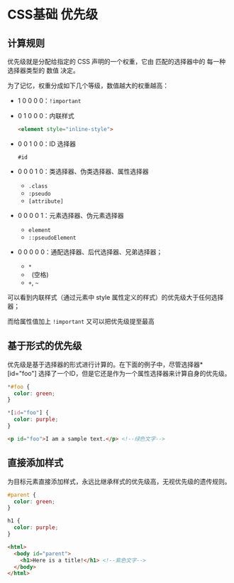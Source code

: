 # CSS基础 优先级
## 计算规则
优先级就是分配给指定的 CSS 声明的一个权重，它由 匹配的选择器中的 每一种选择器类型的 数值 决定。

为了记忆，权重分成如下几个等级，数值越大的权重越高：

- 1 0 0 0 0：`!important`
- 0 1 0 0 0：内联样式

    ```html
    <element style="inline-style">
    ```
- 0 0 1 0 0：ID 选择器

    `#id`
- 0 0 0 1 0：类选择器、伪类选择器、属性选择器

    - `.class`
    - `:pseudo`
    - `[attribute]`
- 0 0 0 0 1：元素选择器、伪元素选择器

    - `element`
    - `::pseudoElement`
- 0 0 0 0 0：通配选择器、后代选择器、兄弟选择器；

    - `*`
    - ` `(空格)
    - `+`, `~`

可以看到内联样式（通过元素中 style 属性定义的样式）的优先级大于任何选择器；

而给属性值加上 `!important` 又可以把优先级提至最高

## 基于形式的优先级
优先级是基于选择器的形式进行计算的。在下面的例子中，尽管选择器*[id="foo"] 选择了一个ID，但是它还是作为一个属性选择器来计算自身的优先级。

```css
*#foo {
  color: green;
}

*[id="foo"] {
  color: purple;
}
```
```html
<p id="foo">I am a sample text.</p> <!--绿色文字-->
```

## 直接添加样式
为目标元素直接添加样式，永远比继承样式的优先级高，无视优先级的遗传规则。

```css
#parent {
  color: green;
}

h1 {
  color: purple;
}
```

```html
<html>
  <body id="parent">
    <h1>Here is a title!</h1> <!--紫色文字-->
  </body>
</html>
```